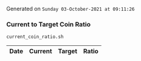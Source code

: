 Generated on `Sunday 03-October-2021 at 09:11:26`

### Current to Target Coin Ratio
`current_coin_ratio.sh`

Date|Current|Target|Ratio
---|---|---|---
